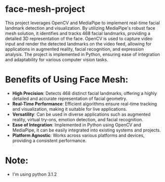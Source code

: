 # face-mesh-project

This project leverages OpenCV and MediaPipe to implement real-time facial landmark detection and visualization. By utilizing MediaPipe's robust face mesh solution, it identifies and tracks 468 facial landmarks, providing a detailed 3D representation of the face. OpenCV is used to capture video input and render the detected landmarks on the video feed, allowing for applications in augmented reality, facial recognition, and expression analysis. The project is implemented in Python, ensuring ease of integration and adaptability for various computer vision tasks.

# Benefits of Using Face Mesh:
- **High Precision**: Detects 468 distinct facial landmarks, offering a highly detailed and accurate representation of facial geometry.
- **Real-Time Performance**: Efficient algorithms ensure real-time tracking and visualization, making it suitable for live applications.
- **Versatility**: Can be used in diverse applications such as augmented reality, virtual try-ons, emotion detection, and facial recognition.
- **Ease of Integration**: Implemented in Python using OpenCV and MediaPipe, it can be easily integrated into existing systems and projects.
- **Platform Agnostic**: Works across various platforms and devices, providing a consistent performance.

# Note:
- I'm using python 3.1.2
